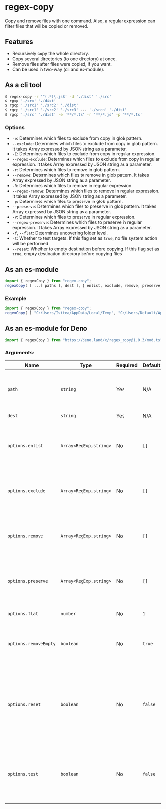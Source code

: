 # regex-copy
Copy and remove files with one command.
Also, a regular expression can filter files that will be copied or removed.

## Features
- Recursively copy the whole directory.
- Copy several directories (to one directory) at once. 
- Remove files after files were copied, if you want.
- Can be used in two-way (cli and es-module).

## As a cli tool
```bash
$ regex-copy -r '^(.*)\.js$' -d './dist' './src'
$ rgcp './src' './dist'
$ rgcp './src1' './src2' './dist'
$ rgcp './src1' './src2' './src3' ... './srcn' './dist'
$ rgcp './src' './dist' -e '**/*.ts' -r '**/*.js' -p '**/*.ts'
```
### Options
- `-e`: Determines which files to exclude from copy in glob pattern.
- `--exclude`: Determines which files to exclude from copy in glob pattern. It takes Array expressed by JSON string as a parameter.
- `-E`: Determines which files to exclude from copy in regular expression.
- `--regex-exclude`: Determines which files to exclude from copy in regular expression. It takes Array expressed by JSON string as a parameter.
- `-r`: Determines which files to remove in glob pattern.
- `--remove`: Determines which files to remove in glob pattern. It takes Array expressed by JSON string as a parameter.
- `-R`: Determines which files to remove in regular expression.
- `--regex-remove`: Determines which files to remove in regular expression. It takes Array expressed by JSON string as a parameter.
- `-p`: Determines which files to preserve in glob pattern.
- `--preserve`: Determines which files to preserve in glob pattern. It takes Array expressed by JSON string as a parameter.
- `-P`: Determines which files to preserve in regular expression.
- `--regex-preserve`: Determines which files to preserve in regular expression. It takes Array expressed by JSON string as a parameter.
- `-f`, `--flat`: Determines uncovering folder level.
- `-t`: Whether to test targets. If this flag set as `true`, no file system action will be performed
- `--reset`: Whether to empty destination before copying. If this flag set as `true`, empty destination directory before copying files
## As an es-module
```js
import { regexCopy } from "regex-copy";
regexCopy( [ ...[ paths ], dest ], { enlist, exclude, remove, preserve, flat, removeEmpty, test } )// Returns a Promise with undefined.
```
### Example
```js
import { regexCopy } from "regex-copy";
regexCopy( [ "C:/Users/Isitea/AppData/Local/Temp", "C:/Users/Default/AppData/Local/Temp", "C:/Temp" ], { exclude: [ /.+/, "**/*" ], remove: [ "**/*.tmp" ], preserve: [ "**/*" ], test: true, reset: true } );
```

## As an es-module for Deno
```ts
import { regexCopy } from "https://deno.land/x/regex_copy@1.0.3/mod.ts";
```


### Arguments:

| Name | Type | Required | Default | Description |
| ---- | ---- | -------- | ------- | ----------- |
| `path` | `string` | Yes | N/A | Source files or folder. It can be expressed with a glob pattern |
| `dest` | `string` | Yes | N/A | Destination folder path |
| `options.enlist` | `Array<RegExp,string>` | No | `[]` | Regular expression / glob pattern that determines which files to copy |
| `options.exclude` | `Array<RegExp,string>` | No | `[]` | Regular expression / glob pattern that determines which files to copy |
| `options.remove` | `Array<RegExp,string>` | No | `[]` | Regular expression / glob pattern that determines which files to copy |
| `options.preserve` | `Array<RegExp,string>` | No | `[]` | Regular expression / glob pattern that determines which files to copy |
| `options.flat` | `number` | No | `1` | Determines uncovering folder level. |
| `options.removeEmpty` | `boolean` | No | `true` | Whether to remove empty source folder after remove |
| `options.reset` | `boolean` | No | `false` | Whether to empty destination before copying. If this flag set as `true`, empty destination directory before copying files |
| `options.test` | `boolean` | No | `false` | Whether to test targets. If this flag set as `true`, no file system action will be performed |
